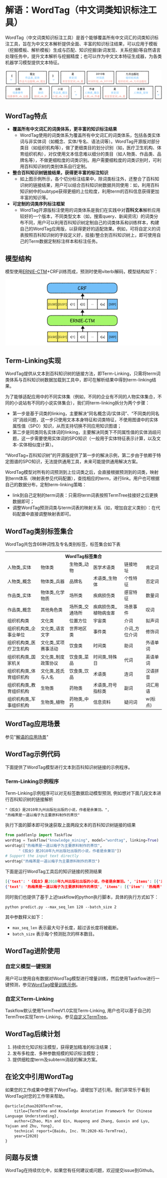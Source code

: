 # 解语：WordTag（中文词类知识标注工具）

WordTag（中文词类知识标注工具）是首个能够覆盖所有中文词汇的词类知识标注工具，旨在为中文文本解析提供全面、丰富的知识标注结果，可以应用于模板（挖掘模板、解析模板）生成与匹配、知识挖掘(新词发现、关系挖掘)等自然语言处理任务中，提升文本解析与挖掘精度；也可以作为中文文本特征生成器，为各类机器学习模型提供文本特征。

![wordtag示例](../doc/img/wordtag_example.png)

## WordTag特点

- **覆盖所有中文词汇的词类体系，更丰富的知识标注结果**
  - WordTag使用的词类体系为覆盖所有中文词汇的词类体系，包括各类实体词与非实体词（如概念、实体/专名、语法词等）。WordTag开源版对部分类目（如组织机构等），做了更细类目的划分识别（如，医疗卫生机构、体育组织机构），对仅使用文本信息难以细分的类目（如人物类、作品类、品牌名等），不做更细粒度的词类识别。用户需要细粒度的词类识别时，可利用百科知识树的类别体系自行定制。
- **整合百科知识树链接结果，获得更丰富的标注知识**
  - 如上图示例所示，各个切分标注结果中，除词类标注外，还整合了百科知识树的链接结果，用户可以结合百科知识树数据共同使用：如，利用百科知识树中的subtype获得更细的上位粒度，利用term的百科信息获得更加丰富的知识等。
- **可定制的词类序列标注框架**
  - WordTag开源版标注使用的词类体系是我们在实践中对**百科文本**解析应用较好的一个版本，不同类型文本（如，搜索query、新闻资讯）的词类分布不同，用户可以利用百科知识树定制自己的词类体系和训练样本，构建自己的WordTag应用版，以获得更好的适配效果。例如，可将自定义的词表按照百科知识树的字段定义好，挂接/整合到百科知识树上，即可使用自己的Term数据定制标注样本和标注任务。

## 模型结构

模型使用[ERNIE-CTM](../ernie-ctm)+CRF训练而成，预测时使用viterbi解码，模型结构如下：

<img src="../doc/img/wordtag_model.png" alt="wordtag模型结构"  />


## Term-Linking实现

WordTag提供从文本到百科知识树的链接方法，即Term-Linking，只需将term词类体系与百科知识树数据加载到工具中，即可在解析结果中得到term-linking结果。

为了能够适配应用中的不同实体集（例如，不同的企业有不同的人物实体集合，不同的小说站有不同的小说实体集合），我们将term-linking拆分为两个步骤：

- 第一步是基于词类的linking，主要解决“同名概念词/实体词”、“不同类的同名词”消歧问题，这一步只使用文本本身特征和词类特征，不使用图谱中的实体属性值（SPO）知识，从而支持切换不同应用知识图谱；
- 第二步是同类同名实体词的linking，主要解决同类下不同属性值的实体消歧问题，这一步需要使用实体词的SPO知识（一般用于实体特征表示计算，以及文本-实体相似度计算）。

“WordTag+百科知识树”的开源版提供了第一步的解决示例，第二步由于依赖于特定图谱的SPO知识，无法提供通用工具，未来可能提供通用解决方案。

WordTag模型对所有的词预测到上位词类之后，会直接根据预测到的词类，映射到term体系（映射表参见代码配置），查找相应的term，进行link。用户也可根据自己的数据分布，定制term-linking策略：

- link到自己定制的term词表：只需将term词表按照TermTree挂接好之后更换数据即可；
- 调整WordTag预测词类与term词表的映射关系（如，增加自定义类别）：在代码配置中直接调整映射表即可。

## WordTag类别标签集合

WordTag共包含66种词性及专名类别标签，标签集合如下表

<table>

<tr><th colspan='6'>WordTag标签集合
<tr><td>人物类_实体<td>物体类<td>生物类_动物<td>医学术语类<td>链接地址<td>肯定词
<tr><td>人物类_概念<td>物体类_兵器<td>品牌名<td>术语类_生物体<td>个性特征<td>否定词
<tr><td>作品类_实体<td>物体类_化学物质<td>场所类<td>疾病损伤类<td>感官特征<td>数量词
<tr><td>作品类_概念<td>其他角色类<td>场所类_交通场所<td>疾病损伤类_植物病虫害<td>场景事件<td>叹词
<tr><td>组织机构类<td>文化类<td>位置方位<td>宇宙类<td>介词<td>拟声词
<tr><td>组织机构类_企事业单位<td>文化类_语言文字<td>世界地区类<td>事件类<td>介词_方位介词<td>修饰词
<tr><td>组织机构类_医疗卫生机构<td>文化类_奖项赛事活动<td>饮食类<td>时间类<td>助词<td>外语单词
<tr><td>组织机构类_国家机关<td>文化类_制度政策协议<td>饮食类_菜品<td>时间类_特殊日<td>代词<td>英语单词
<tr><td>组织机构类_体育组织机构<td>文化类_姓氏与人名<td>饮食类_饮品<td>术语类<td>连词<td>汉语拼音
<tr><td>组织机构类_教育组织机构<td>生物类<td>药物类<td>术语类_符号指标类<td>副词<td>词汇用语
<tr><td>组织机构类_军事组织机构<td>生物类_植物<td>药物类_中药<td>信息资料<td>疑问词<td>w(标点)
 
</table>

## WordTag应用场景

参见"[解语的应用场景](../)"


## WordTag示例代码
下面提供了WordTag模型进行文本到百科知识树链接的示例程序。

### Term-Linking示例程序

Term-Linking示例程序可以对无标签数据启动模型预测, 例如想对下面几段文本进行百科知识树的链接解析
```
"《孤女》是2010年九州出版社出版的小说，作者是余兼羽。",
"热梅茶是一道以梅子为主要原料制作的茶饮"
```

执行下面的脚本即可快速获取上面两段文本的百科知识树链接的结果

```python
from paddlenlp import Taskflow
wordtag = Taskflow("knowledge_mining", model="wordtag", linking=True)
wordtag(["热梅茶是一道以梅子为主要原料制作的茶饮",
      "《孤女》是2010年九州出版社出版的小说，作者是余兼羽"])
# Support the input text directly
wordtag("热梅茶是一道以梅子为主要原料制作的茶饮")

```
下面是运行WordTag工具后的知识链接的预测结果

```json
[{'text': '《孤女》是2010年九州出版社出版的小说，作者是余兼羽。', 'items': [{'item': '《', 'offset': 0, 'wordtag_label': 'w', 'length': 1}, {'item': '孤女', 'offset': 1, 'wordtag_label': '作品类_实体', 'length': 2, 'termid': '小说_eb_孤女'}, {'item': '》', 'offset': 3, 'wordtag_label': 'w', 'length': 1}, {'item': '是', 'offset': 4, 'wordtag_label': '肯定词', 'length': 1, 'termid': '肯定否定词_cb_是'}, {'item': '2010年', 'offset': 5, 'wordtag_label': '时间类', 'length': 5, 'termid': '时间阶段_cb_2010年'}, {'item': '九州出版社', 'offset': 10, 'wordtag_label': '组织机构类', 'length': 5, 'termid': '组织机构_eb_九州出版社'}, {'item': '出版', 'offset': 15, 'wordtag_label': '场景事件', 'length': 2, 'termid': '场景事件_cb_出版'}, {'item': '的', 'offset': 17, 'wordtag_label': '助词', 'length': 1, 'termid': '助词_cb_的'}, {'item': '小说', 'offset': 18, 'wordtag_label': '作品类_概念', 'length': 2, 'termid': '小说_cb_小说'}, {'item': '，', 'offset': 20, 'wordtag_label': 'w', 'length': 1}, {'item': '作者', 'offset': 21, 'wordtag_label': '人物类_概念', 'length': 2, 'termid': '人物_cb_作者'}, {'item': '是', 'offset': 23, 'wordtag_label': '肯定词', 'length': 1, 'termid': '肯定否定词_cb_是'}, {'item': '余兼羽', 'offset': 24, 'wordtag_label': '人物类_实体', 'length': 3}, {'item': '。', 'offset': 27, 'wordtag_label': 'w', 'length': 1}]}, {'text': '热梅茶是一道以梅子为主要原料制作的茶饮', 'items': [{'item': '热梅茶', 'offset': 0, 'wordtag_label': '饮食类_饮品', 'length': 3}, {'item': '是', 'offset': 3, 'wordtag_label': '肯定词', 'length': 1, 'termid': '肯定否定词_cb_是'}, {'item': '一道', 'offset': 4, 'wordtag_label': '数量词', 'length': 2}, {'item': '以', 'offset': 6, 'wordtag_label': '介词', 'length': 1, 'termid': '介词_cb_以'}, {'item': '梅子', 'offset': 7, 'wordtag_label': '饮食类', 'length': 2, 'termid': '饮食_cb_梅'}, {'item': '为', 'offset': 9, 'wordtag_label': '肯定词', 'length': 1, 'termid': '肯定否定词_cb_为'}, {'item': '主要原料', 'offset': 10, 'wordtag_label': '物体类', 'length': 4, 'termid': '物品_cb_主要原料'}, {'item': '制作', 'offset': 14, 'wordtag_label': '场景事件', 'length': 2, 'termid': '场景事件_cb_制作'}, {'item': '的', 'offset': 16, 'wordtag_label': '助词', 'length': 1, 'termid': '助词_cb_的'}, {'item': '茶饮', 'offset': 17, 'wordtag_label': '饮食类_饮品', 'length': 2, 'termid': '饮品_cb_茶饮'}]}]
{'text': '热梅茶是一道以梅子为主要原料制作的茶饮', 'items': [{'item': '热梅茶', 'offset': 0, 'wordtag_label': '饮食类_饮品', 'length': 3}, {'item': '是', 'offset': 3, 'wordtag_label': '肯定词', 'length': 1, 'termid': '肯定否定词_cb_是'}, {'item': '一道', 'offset': 4, 'wordtag_label': '数量词', 'length': 2}, {'item': '以', 'offset': 6, 'wordtag_label': '介词', 'length': 1, 'termid': '介词_cb_以'}, {'item': '梅子', 'offset': 7, 'wordtag_label': '饮食类', 'length': 2, 'termid': '饮食_cb_梅'}, {'item': '为', 'offset': 9, 'wordtag_label': '肯定词', 'length': 1, 'termid': '肯定否定词_cb_为'}, {'item': '主要原料', 'offset': 10, 'wordtag_label': '物体类', 'length': 4, 'termid': '物品_cb_主要原料'}, {'item': '制作', 'offset': 14, 'wordtag_label': '场景事件', 'length': 2, 'termid': '场景事件_cb_制作'}, {'item': '的', 'offset': 16, 'wordtag_label': '助词', 'length': 1, 'termid': '助词_cb_的'}, {'item': '茶饮', 'offset': 17, 'wordtag_label': '饮食类_饮品', 'length': 2, 'termid': '饮品_cb_茶饮'}]}
```

同时我们也提供了基于上述taskflow的python执行脚本，具体的执行方式如下：
```shell
python predict.py --max_seq_len 128 --batch_size 2
```
其中参数释义如下：
- `max_seq_len` 表示最大句子长度，超过该长度将被截断。
- `batch_size` 表示每个预测批次的样本数目。

## WordTag进阶使用

### 自定义模型一键预测

用户可以使用自有数据对WordTag模型进行增量训练，然后使用Taskflow进行一键预测，参见[WordTag增量训练示例](../ernie-ctm)。

### 自定义Term-Linking

Taskflow默认使用TermTreeV1.0实现Term-Linking, 用户也可以基于自己的TermTree实现Term-Linking，参见[自定义TermTree](../termtree)。

## WordTag后续计划

1. 持续优化知识标注模型，获得更加精准的标注结果；
2. 发布多粒度、多种参数规模的知识标注模型；
3. 提供细粒度term及subterm消歧的解决方案。


## 在论文中引用WordTag

如果您的工作成果中使用了WordTag，请增加下述引用。我们非常乐于看到WordTag对您的工作带来帮助。
```
@article{zhao2020TermTree,
    title={TermTree and Knowledge Annotation Framework for Chinese Language Understanding},
    author={Zhao, Min and Qin, Huapeng and Zhang, Guoxin and Lyu, Yajuan and Zhu, Yong},
    technical report={Baidu, Inc. TR:2020-KG-TermTree},
    year={2020}
}
```



## 问题与反馈

WordTag在持续优化中，如果您有任何建议或问题，欢迎提交issue到Github。
